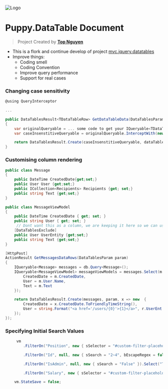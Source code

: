 ﻿![Logo](favicon.ico)
# Puppy.DataTable Document
> Project Created by [**Top Nguyen**](http://topnguyen.net)

- This is a flork and continue develop of project [mvc.jquery.datatables]("https://github.com/mcintyre321/mvc.jquery.datatables")
- Improve things:
    + Coding smell
    + Coding Convention
    + Improve query performance
    + Support for real cases

### Changing case sensitivity

```csharp
@using QueryInterceptor

...

public DataTablesResult<TDataTableRow> GetDataTableData(DataTablesParam dataTableParam)
{
    var originalQueryable = ... some code to get your IQueryable<TDataTableRow> ...;
    var caseInsenstitiveQueryable = originalQueryable.InterceptWith(new SetComparerExpressionVisitor(StringComparison.CurrentCultureIgnoreCase));

    return DataTablesResult.Create(caseInsenstitiveQueryable, dataTableParam);
}
```

### Customising column rendering
```csharp
public class Message
{
    public DateTime CreatedDate{get;set;}
    public User User {get;set;} 
    public ICollection<Recipients> Recipients {get; set;}
    public string Text {get;set;}
}

public class MessageViewModel
{
    public DateTime CreatedDate { get; set; }
    public string User { get; set; } 
     // Dont want this as a column, we are keeping it here so we can use it in the transform 
    [DataTablesExclude]
    public User UserEntity {get;set;} 
    public string Text {get;set;}
}

[HttpPost]
ActionResult GetMessagesDataRows(DataTablesParam param)
{
    IQueryable<Message> messages = db.Query<Message>();
    IQueryable<MessageViewModel> messageViewModels = messages.Select(m => new MessageViewModel {
        CreatedDate = m.CreatedDate,
        User = m.User.Name,
        Text = m.Text
    });

    return DataTablesResult.Create(messages, param, x => new  {
        CreatedDate = x.CreatedDate.ToFriendlyTimeString(), 
        User = string.Format("<a href='/users/{0}'>{1}</a>", r.UserEnt.Id, r.UserEnt.Name)
    });
});
```

### Specifying Initial Search Values
```csharp
     vm
        .FilterOn("Position", new { sSelector = "#custom-filter-placeholder-position" }, new { sSearch = "Tester" }).Select("Engineer", "Tester", "Manager")

        .FilterOn("Id", null, new { sSearch = "2~4", bEscapeRegex = false }).NumberRange()

        .FilterOn("IsAdmin", null, new { sSearch = "False" }).Select("True","False")

        .FilterOn("Salary", new { sSelector = "#custom-filter-placeholder-salary" }, new { sSearch = "1000~100000" }).NumberRange();

    vm.StateSave = false;
```